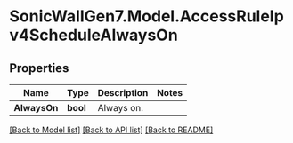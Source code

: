 # SonicWallGen7.Model.AccessRuleIpv4ScheduleAlwaysOn

## Properties

Name | Type | Description | Notes
------------ | ------------- | ------------- | -------------
**AlwaysOn** | **bool** | Always on. | 

[[Back to Model list]](../README.md#documentation-for-models) [[Back to API list]](../README.md#documentation-for-api-endpoints) [[Back to README]](../README.md)

